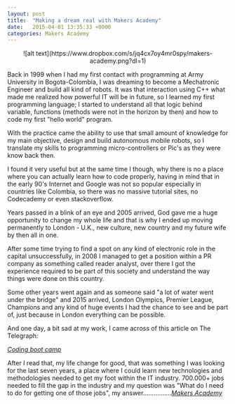 ```yaml
---
layout: post
title:  "Making a dream real with Makers Academy"
date:   2015-04-01 13:35:33 +0000
categories: Makers Academy
---
```

<div style="text-align:center" markdown="1">
![alt text](https://www.dropbox.com/s/jq4cx7oy4mr0spy/makers-academy.png?dl=1)
</div>

Back in 1999 when I had my first contact with programming at Army University in
Bogota-Colombia, I was dreaming to become a Mechatronic Engineer and build all
kind of robots. It was that interaction using C++ what made me realized how
powerful IT will be in future, so I learned my first programming language; I
started to understand all that logic behind variable, functions  (methods were
not in the horizon by then) and how to code my first "hello world" program.

With the practice came the ability to use that small amount of knowledge for my
main objective, design and build autonomous mobile robots, so I translate my
skills to programming micro-controllers or Pic's as they were know back then.

I found it very useful but at the same time I though, why there is no a place
where you can actually learn how to code properly, having in mind that in the
early 90's Internet and Google was not so popular especially in countries like
Colombia, so there was no massive tutorial sites, no Codecademy or even
stackoverflow.

Years passed in a blink of an eye and 2005 arrived, God gave me a huge
opportunity to change my whole life and that is why I ended up moving
permanently to London - U.K., new culture, new country and my future wife by
then all in one.

After some time trying to find a spot on any kind of electronic role in the
capital unsuccessfully, in 2008 I managed to get a position within a PR company
as something called reader analyst, over there I got the experience required to
be part of this society and understand the way things were done on this country.

Some other years went again and as someone said "a lot of water went under the
bridge" and 2015 arrived, London Olympics, Premier League, Champions and any kind
of huge events I had the chance to see and be part of, just because in London
everything can be possible.

And one day, a bit sad at my work, I came across of this article on The Telegraph:

[*Coding boot camp*](http://www.telegraph.co.uk/sponsored/technology/computer-coding/11779855/coding-courses-uk.html)

After I read that, my life change for good, that was something I was looking for
the last seven years, a place where I could learn new technologies and methodologies
needed to get my foot within the IT industry. 700.000+ jobs needed to fill the
gap in the industry and my question was "What do I need to do for getting one of
those jobs", my answer................[*Makers Academy*](www.makersacademy.com/)
